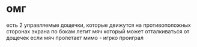 # омг

есть 2 управляемые дощечки, которые движутся на противоположных сторонах экрана по бокам
летит мяч который может отталкиваться от дощечек
если мяч пролетает мимо - игрко проиграл
